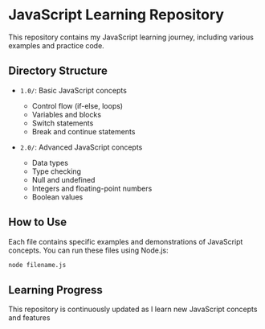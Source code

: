  # JavaScript Learning Repository

This repository contains my JavaScript learning journey, including various examples and practice code.

## Directory Structure

- `1.0/`: Basic JavaScript concepts
  - Control flow (if-else, loops)
  - Variables and blocks
  - Switch statements
  - Break and continue statements

- `2.0/`: Advanced JavaScript concepts
  - Data types
  - Type checking
  - Null and undefined
  - Integers and floating-point numbers
  - Boolean values

## How to Use

Each file contains specific examples and demonstrations of JavaScript concepts. You can run these files using Node.js:

```bash
node filename.js
```

## Learning Progress

This repository is continuously updated as I learn new JavaScript concepts and features